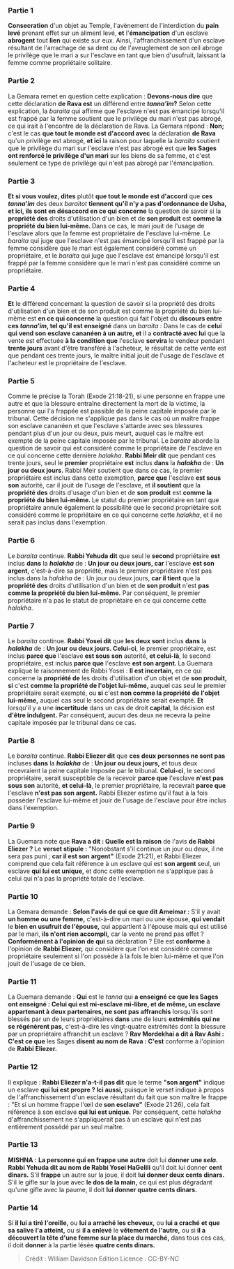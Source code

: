 
### Partie 1
<b>Consecration</b> d'un objet au Temple, l'avènement de l'interdiction du <b>pain levé</b> prenant effet sur un aliment levé, <b>et</b> l'<b>émancipation</b> d'un esclave <b>abrogent</b> tout <b>lien</b> qui existe sur eux. Ainsi, l'affranchissement d'un esclave résultant de l'arrachage de sa dent ou de l'aveuglement de son œil abroge le privilège que le mari a sur l'esclave en tant que bien d'usufruit, laissant la femme comme propriétaire solitaire.

### Partie 2
La Gemara remet en question cette explication : <b>Devons-nous dire</b> que cette déclaration <b>de Rava est</b> un différend entre <b><i>tanna'im</i>?</b> Selon cette explication, la <i>baraita</i> qui affirme que l'esclave n'est pas émancipé lorsqu'il est frappé par la femme soutient que le privilège du mari n'est pas abrogé, ce qui irait à l'encontre de la déclaration de Rava. La Gemara répond : <b>Non;</b> c'est le cas <b>que tout le monde est d'accord avec</b> la déclaration <b>de Rava</b> qu'un privilège est abrogé, <b>et ici</b> la raison pour laquelle la <i>baraita</i> soutient que le privilège du mari sur l'esclave n'est pas abrogé est que <b>les Sages ont renforcé le privilège d'un mari</b> sur les biens de sa femme, et c'est seulement ce type de privilège qui n'est pas abrogé par l'émancipation.

### Partie 3
<b>Et si vous voulez, dites</b> plutôt <b>que tout le monde est d'accord</b> que <b>ces <i>tanna'im</i></b> des deux <i>baraitot</i> <b>tiennent qu'il n'y a pas d'ordonnance de Usha, et ici, ils sont en désaccord en ce qui concerne</b> la question de savoir si la <b>propriété des</b> droits d'utilisation d'un bien et de <b>son produit</b> est <b>comme la propriété du bien lui-même. </b> Dans ce cas, le mari jouit de l'usage de l'esclave alors que la femme est propriétaire de l'esclave lui-même. Le <i>baraita</i> qui juge que l'esclave n'est pas émancipé lorsqu'il est frappé par la femme considère que le mari est également considéré comme un propriétaire, et le <i>baraita</i> qui juge que l'esclave est émancipé lorsqu'il est frappé par la femme considère que le mari n'est pas considéré comme un propriétaire.

### Partie 4
<b>Et</b> le différend concernant la question de savoir si la propriété des droits d'utilisation d'un bien et de son produit est comme la propriété du bien lui-même est <b>en ce qui concerne</b> la question qui fait l'objet du <b>discours entre ces <i>tanna'im</i>, tel qu'il est enseigné</b> dans un <i>baraita</i> : Dans le cas de <b>celui qui vend son</b> <b>esclave cananéen à un autre, et</b> il a <b>contracté avec lui</b> que la vente est effectuée <b>à la condition que</b> l'esclave <b>servira</b> le vendeur pendant <b>trente jours</b> avant d'être transféré à l'acheteur, le résultat de cette vente est que pendant ces trente jours, le maître initial jouit de l'usage de l'esclave et l'acheteur est le propriétaire de l'esclave.

### Partie 5
Comme le précise la Torah (Exode 21:18-21), si une personne en frappe une autre et que la blessure entraîne directement la mort de la victime, la personne qui l'a frappée est passible de la peine capitale imposée par le tribunal. Cette décision ne s'applique pas dans le cas où un maître frappe son esclave cananéen et que l'esclave s'attarde avec ses blessures pendant plus d'un jour ou deux, puis meurt, auquel cas le maître est exempté de la peine capitale imposée par le tribunal. Le <i>baraita</i> aborde la question de savoir qui est considéré comme le propriétaire de l'esclave en ce qui concerne cette dernière <i>halakha</i>. <b>Rabbi Meir dit</b> que pendant ces trente jours, seul le <b>premier</b> propriétaire <b>est</b> inclus <b>dans</b> la <b><i>halakha</i></b> de : <b>Un jour ou deux jours.</b> Rabbi Meir soutient que dans ce cas, le premier propriétaire est inclus dans cette exemption, <b>parce que</b> l'esclave <b>est sous son</b> autorité, car il jouit de l'usage de l'esclave, et <b>il soutient</b> que la <b>propriété des</b> droits d'usage d'un bien et de <b>son produit</b> est <b>comme la propriété du bien lui-même. </b> Le statut du premier propriétaire en tant que propriétaire annule également la possibilité que le second propriétaire soit considéré comme le propriétaire en ce qui concerne cette <i>halakha</i>, et il ne serait pas inclus dans l'exemption.

### Partie 6
Le <i>baraita</i> continue. <b>Rabbi Yehuda dit</b> que seul le <b>second</b> propriétaire <b>est</b> inclus <b>dans</b> la <b><i>halakha</i></b> de : <b>Un jour ou deux jours, car</b> l'esclave <b>est son argent,</b> c'est-à-dire sa propriété, mais le premier propriétaire n'est pas inclus dans la <i>halakha</i> de : Un jour ou deux jours, <b>car il tient</b> que la <b>propriété des</b> droits d'utilisation d'un bien et de <b>son produit</b> n'est <b>pas comme la propriété du bien lui-même.</b> Par conséquent, le premier propriétaire n'a pas le statut de propriétaire en ce qui concerne cette <i>halakha</i>.

### Partie 7
Le <i>baraita</i> continue. <b>Rabbi Yosei dit</b> que <b>les deux sont</b> inclus <b>dans</b> la <b><i>halakha</i></b> de : <b>Un jour ou deux jours. Celui-ci</b>, le premier propriétaire, est inclus <b>parce que</b> l'esclave <b>est sous son</b> autorité, <b>et celui-là</b>, le second propriétaire, est inclus <b>parce que</b> l'esclave <b>est son argent. </b> La Guemara explique le raisonnement de Rabbi Yosei : <b>Il est incertain,</b> en ce qui concerne la <b>propriété de</b> les droits d'utilisation d'un objet et de <b>son produit, si</b> c'est <b>comme la propriété de l'objet lui-même,</b> auquel cas seul le premier propriétaire serait exempté, ou <b>si</b> c'est <b>non comme la propriété de l'objet lui-même,</b> auquel cas seul le second propriétaire serait exempté. <b>Et</b> lorsqu'il y a une <b>incertitude</b> dans un cas de droit <b>capital</b>, la décision est <b>d'être indulgent.</b> Par conséquent, aucun des deux ne recevra la peine capitale imposée par le tribunal dans ce cas.

### Partie 8
Le <i>baraita</i> continue. <b>Rabbi Eliezer dit</b> que <b>ces deux personnes ne sont pas</b> incluses <b>dans</b> la <b><i>halakha</i></b> de : <b>Un jour ou deux jours,</b> et tous deux recevraient la peine capitale imposée par le tribunal. <b>Celui-ci</b>, le second propriétaire, serait susceptible de la recevoir <b>parce que</b> l'esclave <b>n'est pas sous son</b> autorité, <b>et celui-là</b>, le premier propriétaire, la recevrait <b>parce que</b> l'esclave <b>n'est pas son argent.</b> Rabbi Eliezer estime qu'il faut à la fois posséder l'esclave lui-même et jouir de l'usage de l'esclave pour être inclus dans l'exemption.

### Partie 9
La Guemara note que <b>Rava a dit : Quelle est la raison</b> de l'avis <b>de Rabbi Eliezer ? </b> Le <b>verset stipule :</b> "Nonobstant s'il continue un jour ou deux, il ne sera pas puni ; <b>car il est son argent"</b> (Exode 21:21), et Rabbi Eliezer comprend que cela fait référence à un esclave qui est <b>son argent</b> seul, un esclave <b>qui lui est unique,</b> et donc cette exemption ne s'applique pas à celui qui n'a pas la propriété totale de l'esclave.

### Partie 10
La Gemara demande : <b>Selon l'avis de qui</b> <b>ce que dit Ameimar :</b> S'il y avait <b>un homme ou une femme,</b> c'est-à-dire un mari ou une épouse, <b>qui vendait</b> le <b>bien en usufruit de l'épouse,</b> qui appartient à l'épouse mais qui est utilisé par le mari, <b>ils n'ont rien accompli,</b> car la vente ne prend pas effet ? <b>Conformément à l'opinion de qui</b> sa déclaration ? Elle est <b>conforme</b> à l'opinion de <b>Rabbi Eliezer,</b> qui considère que l'on est considéré comme propriétaire seulement si l'on possède à la fois le bien lui-même et que l'on jouit de l'usage de ce bien.

### Partie 11
La Guemara demande : <b>Qui</b> est le <i>tanna</i> qui <b>a enseigné ce que les Sages ont enseigné : Celui qui est mi-esclave mi-libre, et de même, un esclave appartenant à deux partenaires, ne sont pas affranchis</b> lorsqu'ils sont blessés par un de leurs propriétaires <b>dans</b> une de leurs <b>extrémités qui ne se régénèrent pas,</b> c'est-à-dire les vingt-quatre extrémités dont la blessure par un propriétaire affranchit un esclave ? <b>Rav Mordekhai a dit à Rav Ashi : C'est ce que</b> les Sages <b>disent au nom de Rava : C'est</b> conforme à l'opinion de <b>Rabbi Eliezer.</b>

### Partie 12
Il explique : <b>Rabbi Eliezer n'a-t-il pas dit</b> que le terme <b>"son argent"</b> indique un esclave <b>qui lui est propre ? Ici aussi,</b> puisque le verset indique à propos de l'affranchissement d'un esclave résultant du fait que son maître le frappe : "Et si un homme frappe l'œil de <b>son esclave"</b> (Exode 21:26), cela fait référence à son esclave <b>qui lui est unique.</b> Par conséquent, cette <i>halakha</i> d'affranchissement ne s'appliquerait pas à un esclave qui n'est pas entièrement possédé par un seul maître.

### Partie 13
<strong>MISHNA :</strong> <b>La personne qui en frappe une autre</b> doit lui <b>donner une <i>sela</i>. Rabbi Yehuda dit au nom de Rabbi Yosei HaGelili</b> qu'il doit lui donner <b>cent dinars.</b> S'il <b>frappe</b> un autre sur la joue, il doit <b>lui donner deux cents dinars.</b> S'il le gifle sur la joue avec <b>le dos de la main,</b> ce qui est plus dégradant qu'une gifle avec la paume, il doit <b>lui donner quatre cents dinars.</b>

### Partie 14
Si <b>il lui a tiré l'oreille,</b> ou <b>lui a arraché les cheveux,</b> ou <b>lui a craché</b> <b>et que sa salive l'a atteint,</b> ou si <b>il a enlevé</b> le <b>vêtement de l'autre,</b> ou si <b>il a découvert la tête d'une femme sur la place du marché,</b> dans tous ces cas, il doit <b>donner</b> à la partie lésée <b>quatre cents dinars.</b>

>Crédit : William Davidson Edition
>Licence : CC-BY-NC